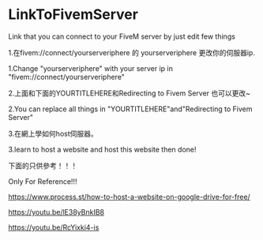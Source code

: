 # LinkToFivemServer
Link that you can connect to your FiveM server by just edit few things

1.在fivem://connect/yourserveriphere 的 yourserveriphere 更改你的伺服器ip.

1.Change "yourserveriphere" with your server ip in "fivem://connect/yourserveriphere"

2.上面和下面的YOURTITLEHERE和Redirecting to Fivem Server 也可以更改~
   
2.You can replace all things in "YOURTITLEHERE"and"Redirecting to Fivem Server"

3.在網上學如何host伺服器。

3.learn to host a website and host this website then done!

下面的只供參考！！！
 
Only For Reference!!!

https://www.process.st/how-to-host-a-website-on-google-drive-for-free/ 

https://youtu.be/lE38yBnkIB8 

https://youtu.be/RcYixki4-is
